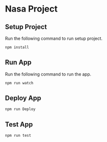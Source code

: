 # Nasa Project

## Setup Project

Run the following command to run setup project.

```bash
npm install
```

## Run App

Run the following command to run the app.

```bash
npm run watch
```

## Deploy App

```bash
npm run Deploy
```

## Test App
```bash
npm run test
```

```